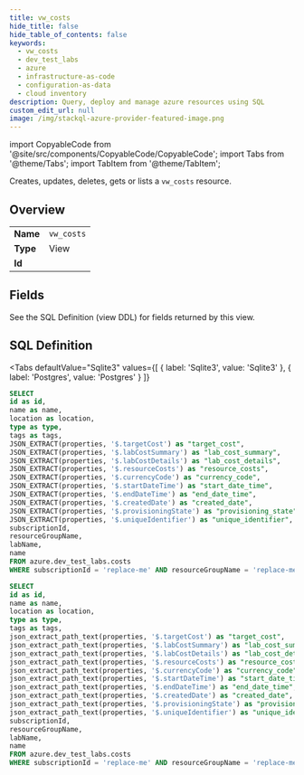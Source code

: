 ```yaml
--- 
title: vw_costs
hide_title: false
hide_table_of_contents: false
keywords:
  - vw_costs
  - dev_test_labs
  - azure
  - infrastructure-as-code
  - configuration-as-data
  - cloud inventory
description: Query, deploy and manage azure resources using SQL
custom_edit_url: null
image: /img/stackql-azure-provider-featured-image.png
---
```


import CopyableCode from '@site/src/components/CopyableCode/CopyableCode';
import Tabs from '@theme/Tabs';
import TabItem from '@theme/TabItem';

Creates, updates, deletes, gets or lists a <code>vw_costs</code> resource.

## Overview
<table><tbody>
<tr><td><b>Name</b></td><td><code>vw_costs</code></td></tr>
<tr><td><b>Type</b></td><td>View</td></tr>
<tr><td><b>Id</b></td><td><CopyableCode code="azure.dev_test_labs.vw_costs" /></td></tr>
</tbody></table>

## Fields

See the SQL Definition (view DDL) for fields returned by this view.

## SQL Definition

<Tabs
defaultValue="Sqlite3"
values={[
{ label: 'Sqlite3', value: 'Sqlite3' },
{ label: 'Postgres', value: 'Postgres' }
]}
>
<TabItem value="Sqlite3">

```sql
SELECT
id as id,
name as name,
location as location,
type as type,
tags as tags,
JSON_EXTRACT(properties, '$.targetCost') as "target_cost",
JSON_EXTRACT(properties, '$.labCostSummary') as "lab_cost_summary",
JSON_EXTRACT(properties, '$.labCostDetails') as "lab_cost_details",
JSON_EXTRACT(properties, '$.resourceCosts') as "resource_costs",
JSON_EXTRACT(properties, '$.currencyCode') as "currency_code",
JSON_EXTRACT(properties, '$.startDateTime') as "start_date_time",
JSON_EXTRACT(properties, '$.endDateTime') as "end_date_time",
JSON_EXTRACT(properties, '$.createdDate') as "created_date",
JSON_EXTRACT(properties, '$.provisioningState') as "provisioning_state",
JSON_EXTRACT(properties, '$.uniqueIdentifier') as "unique_identifier",
subscriptionId,
resourceGroupName,
labName,
name
FROM azure.dev_test_labs.costs
WHERE subscriptionId = 'replace-me' AND resourceGroupName = 'replace-me' AND labName = 'replace-me' AND name = 'replace-me';
```

</TabItem>
<TabItem value="Postgres">

```sql
SELECT
id as id,
name as name,
location as location,
type as type,
tags as tags,
json_extract_path_text(properties, '$.targetCost') as "target_cost",
json_extract_path_text(properties, '$.labCostSummary') as "lab_cost_summary",
json_extract_path_text(properties, '$.labCostDetails') as "lab_cost_details",
json_extract_path_text(properties, '$.resourceCosts') as "resource_costs",
json_extract_path_text(properties, '$.currencyCode') as "currency_code",
json_extract_path_text(properties, '$.startDateTime') as "start_date_time",
json_extract_path_text(properties, '$.endDateTime') as "end_date_time",
json_extract_path_text(properties, '$.createdDate') as "created_date",
json_extract_path_text(properties, '$.provisioningState') as "provisioning_state",
json_extract_path_text(properties, '$.uniqueIdentifier') as "unique_identifier",
subscriptionId,
resourceGroupName,
labName,
name
FROM azure.dev_test_labs.costs
WHERE subscriptionId = 'replace-me' AND resourceGroupName = 'replace-me' AND labName = 'replace-me' AND name = 'replace-me';
```

</TabItem>
</Tabs>
